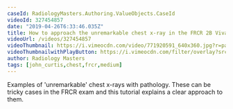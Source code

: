 ```yaml
---
caseId: RadiologyMasters.Authoring.ValueObjects.CaseId
videoId: 327454857
date: "2019-04-26T6:33:46.035Z"
title: How to approach the unremarkable chest x-ray in the FRCR 2B Viva Exam
videoUrl: /videos/327454857
videoThumbnail: https://i.vimeocdn.com/video/771920591_640x360.jpg?r=pad
videoThumbnailwithPlayButton: https://i.vimeocdn.com/filter/overlay?src0=https://i.vimeocdn.com/video/771920591_640x360.jpg?r=pad&src1=http%3A%2F%2Ff.vimeocdn.com%2Fp%2Fimages%2Fcrawler_play.png
author: Radiology Masters
tags: [john_curtis,chest,frcr,medium]
---
```


Examples of 'unremarkable' chest x-rays with pathology. These can be tricky cases in the FRCR exam and this tutorial explains a clear approach to them.